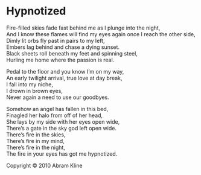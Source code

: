 # Hypnotized

Fire-filled skies fade fast behind me as I plunge into the night,<br>
And I know these flames will find my eyes again once I reach the other side,<br>
Dimly lit orbs fly past in pairs to my left,<br>
Embers lag behind and chase a dying sunset.<br>
Black sheets roll beneath my feet and spinning steel,<br>
Hurling me home where the passion is real.<br>

Pedal to the floor and you know I’m on my way,<br>
An early twilight arrival, true love at day break,<br>
I fall into my niche,<br>
I drown in brown eyes,<br>
Never again a need to use our goodbyes.<br>

Somehow an angel has fallen in this bed,<br>
Finagled her halo from off of her head,<br>
She lays by my side with her eyes open wide,<br>
There’s a gate in the sky god left open wide.<br>
There’s fire in the skies,<br>
There’s fire in my mind,<br>
There’s fire in the night,<br>
The fire in your eyes has got me hypnotized.<br>

Copyright &copy; 2010 Abram Kline